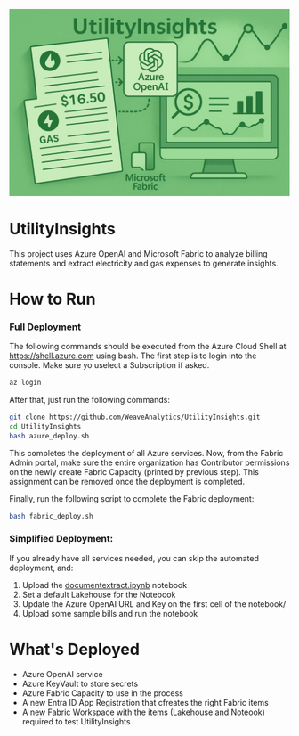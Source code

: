 ![UtilityInsighgts](./utility_insights.png)

# UtilityInsights
This project uses Azure OpenAI and Microsoft Fabric to analyze billing statements and extract electricity and gas expenses to generate insights.

# How to Run

### Full Deployment
The following commands should be executed from the Azure Cloud Shell at https://shell.azure.com using bash. The first step is to login into the console. Make sure yo uselect a Subscription if asked.
```bash
az login
```
After that, just run the following commands:
```bash
git clone https://github.com/WeaveAnalytics/UtilityInsights.git
cd UtilityInsights
bash azure_deploy.sh
```
This completes the deployment of all Azure services. Now, from the Fabric Admin portal, make sure the entire organization has Contributor permissions on the newly create Fabric Capacity (printed by previous step). This assignment can be removed once the deployment is completed.

Finally, run the following script to complete the Fabric deployment:
```bash
bash fabric_deploy.sh
```


### Simplified Deployment:
If you already have all services needed, you can skip the automated deployment, and:
1. Upload the [documentextract.ipynb]([https://github.com/microsoft/needlr/tree/main/samples](https://github.com/WeaveAnalytics/UtilityInsights/blob/main/documentextract.ipynb)) notebook
2. Set a default Lakehouse for the Notebook
3. Update the Azure OpenAI URL and Key on the first cell of the notebook/
4. Upload some sample bills and run the notebook

# What's Deployed
- Azure OpenAI service
- Azure KeyVault to store secrets
- Azure Fabric Capacity to use in the process
- A new Entra ID App Registration that cfreates the right Fabric items
- A new Fabric Workspace with the items (Lakehouse and Noteook) required to test UtilityInsights
